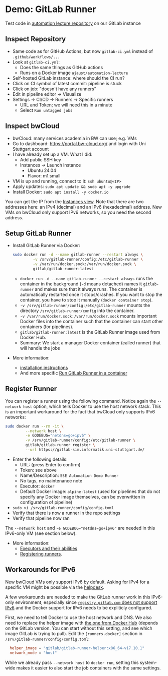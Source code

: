 # Demo: GitLab Runner

Test code in [automation lecture repository](https://gitlab-sim.informatik.uni-stuttgart.de/simulation-software-engineering-wite2425/lecture-automation) on our GitLab instance

## Inspect Repository

- Same code as for GitHub Actions, but now `gitlab-ci.yml` instead of `.github/workflows/...`
- Look at `gitlab-ci.yml`:
    - Does the same things as GitHub actions
    - Runs on a Docker image `ajaust/automation-lecture`
- Self-hosted GitLab instance: where should the CI run?
- Click on CI symbol of latest commit: pipeline is stuck
- Click on job: "doesn't have any runners"
- Edit in pipeline editor -> Visualize
- Settings -> CI/CD -> Runners -> Specific runners
    - URL and Token; we will need this in a minute
    - Select `Run untagged jobs`

## Inspect bwCloud

- bwCloud: many services academia in BW can use; e.g. VMs
- Go to dashboard: https://portal.bw-cloud.org/ and login with Uni Stuttgart account
- I have already set up a VM. What I did:
    - Add public SSH key
    - Instances -> Launch instance
        - Ubuntu 24.04
        - Flavor: m1.small
- VM is up and running, connect to it: `ssh ubuntu@<IP>`
- Apply updates: `sudo apt update && sudo apt -y upgrade`
- Install Docker: `sudo apt install -y docker.io`

You can get the IP from the [Instances view](https://portal.bw-cloud.org/project/instances/). Note that there are two addresses here: an IPv4 (decimal) and an IPv6 (hexadecimal) address. New VMs on bwCloud only support IPv6 networks, so you need the second address.

## Setup GitLab Runner

- Install GitLab Runner via Docker:

  ```bash
  sudo docker run -d --name gitlab-runner --restart always \
           -v /srv/gitlab-runner/config:/etc/gitlab-runner \
           -v /var/run/docker.sock:/var/run/docker.sock \
           gitlab/gitlab-runner:latest
  ```

    - `docker run -d --name gitlab-runner --restart always` runs the container in the background (`-d` means detached) names it `gitlab-runner` and makes sure that it always runs. The container is automatically restarted once it stops/crashes. If you want to stop the container, you have to stop it manually (`docker container stop`).
    - `-v /srv/gitlab-runner/config:/etc/gitlab-runner` mounts the directory `/srv/gitlab-runner/config` into the container.
    - `-v /var/run/docker.sock:/var/run/docker.sock` mounts important Docker files into the container such that the container can start other containers (for pipelines).
    - `gitlab/gitlab-runner:latest` is the GitLab Runner image used from Docker Hub.
    - Summary: We start a manager Docker container (called runner) that will handle the jobs

- More information:
    - [installation instructions](https://docs.gitlab.com/runner/install/)
    - And more specific [Run GitLab Runner in a container](https://docs.gitlab.com/runner/install/docker.html)

## Register Runner

You can register a runner using the following command. Notice again the `--network host` option, which tells Docker to use the host network stack. This is an important workaround for the fact that bwCloud only supports IPv6 networks:

```bash
sudo docker run --rm -it \
         --network host \
         -e GODEBUG="netdns=go+ipv6" \
         -v /srv/gitlab-runner/config:/etc/gitlab-runner \
         gitlab/gitlab-runner register \
         --url https://gitlab-sim.informatik.uni-stuttgart.de/
```

- Enter the following details:
    - URL: (press Enter to confirm)
    - Token: see above
    - Name/Description: `SSE Automation Demo Runner`
    - No tags, no maintenance note
    - Executor: `docker`
    - Default Docker image: `alpine:latest` (used for pipelines that do not specify any Docker image themselves, can be overwritten in configuration of pipeline)
- `sudo vi /srv/gitlab-runner/config/config.toml`
- Verify that there is now a runner in the repo settings
- Verify that pipeline now ran

The `--network host` and `-e GODEBUG="netdns=go+ipv6"` are needed in this IPv6-only VM (see section below).

- More information:
    - [Executors and their abilities](https://docs.gitlab.com/runner/executors/)
    - [Registering runners](https://docs.gitlab.com/runner/register/index.html#docker).

## Workarounds for IPv6

New bwCloud VMs only support IPv6 by default. Asking for IPv4 for a specific VM might be possible via the [helpdesk](https://bw-cloud.org/q/t).

A few workarounds are needed to make the GitLab runner work in this IPv6-only environment, especially since [`registry.gitlab.com` does not support IPv6](https://gitlab.com/gitlab-com/gl-infra/production-engineering/-/issues/18058) and the Docker support for IPv6 needs to be expliticly configured.

First, we need to tell Docker to use the host network and DNS. We also need to replace the helper image with [the one from Docker Hub](https://hub.docker.com/r/gitlab/gitlab-runner-helper/tags?name=x86_64-v17.10.1) (depends on the GitLab version. You can start without this setting, and see which image GitLab is trying to pull). Edit the `[runners.docker]` section in `/srv/gitlab-runner/config/config.toml`:

```toml
  helper_image = "gitlab/gitlab-runner-helper:x86_64-v17.10.1"
  network_mode = "host"
```

While we already pass `--network host` to `docker run`, setting this system-wide makes it easier to also start the job containers with the same settings.

